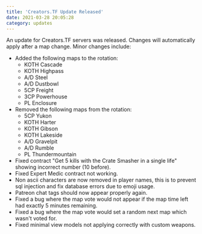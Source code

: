 ```yaml
---
title: 'Creators.TF Update Released'
date: 2021-03-28 20:05:28
category: updates
---
```


<p>
An update for Creators.TF servers was released. Changes will automatically apply after a map change. Minor changes include:
	<ul>
		<li>Added the following maps to the rotation:
			<ul>
			<li>KOTH Cascade
			<li>KOTH Highpass
			<li>A/D Steel
			<li>A/D Dustbowl
			<li>5CP Freight
			<li>3CP Powerhouse
			<li>PL Enclosure
			</ul>
		<li>Removed the following maps from the rotation:
			<ul>
			<li>5CP Yukon
			<li>KOTH Harter
			<li>KOTH Gibson
			<li>KOTH Lakeside
			<li>A/D Gravelpit
			<li>A/D Rumble
			<li>PL Thundermountain
			</ul>
		<li>Fixed contract "Get 5 kills with the Crate Smasher in a single life" showing incorrect number (10 before).
		<li>Fixed Expert Medic contract not working.</li>
		<li>Non ascii characters are now removed in player names, this is to prevent sql injection and fix database errors due to emoji usage.
		<li>Patreon chat tags should now appear properly again.
		<li>Fixed a bug where the map vote would not appear if the map time left had exactly 5 minutes remaining.</li>
		<li>Fixed a bug where the map vote would set a random next map which wasn't voted for.</li>
		<li>Fixed minimal view models not applying correctly with custom weapons.</li>
	</ul>
</p>

